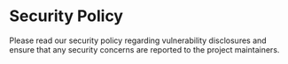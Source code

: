 # Security Policy

Please read our security policy regarding vulnerability disclosures and ensure that any security concerns are reported to the project maintainers. 